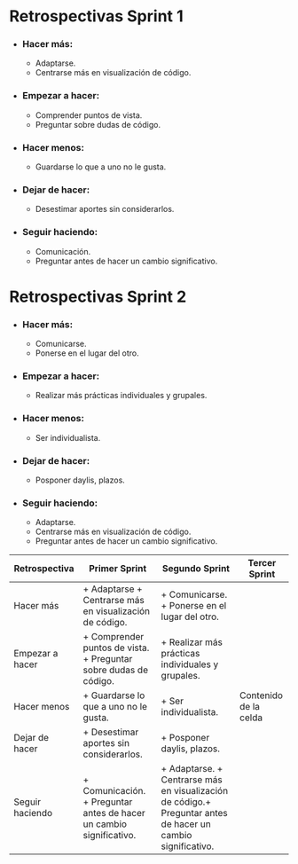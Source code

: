 # Retrospectivas Sprint 1

+ ### Hacer más:
  + Adaptarse.
  + Centrarse más en visualización de código.

+ ### Empezar a hacer:
  + Comprender puntos de vista.
  + Preguntar sobre dudas de código.

+ ### Hacer menos:
  + Guardarse lo que a uno no le gusta.

+ ### Dejar de hacer:
  + Desestimar aportes sin considerarlos.

+ ### Seguir haciendo:
  + Comunicación.
  + Preguntar antes de hacer un cambio significativo.

# Retrospectivas Sprint 2

+ ### Hacer más:
  + Comunicarse.
  + Ponerse en el lugar del otro.

+ ### Empezar a hacer:
  + Realizar más prácticas individuales y grupales.

+ ### Hacer menos:
  + Ser individualista.

+ ### Dejar de hacer:
  + Posponer daylis, plazos.

+ ### Seguir haciendo:
  + Adaptarse.
  + Centrarse más en visualización de código.
  + Preguntar antes de hacer un cambio significativo.


| Retrospectiva | Primer Sprint | Segundo Sprint | Tercer Sprint |
| ------------- | ------------- | ------------- | ------------- |
| Hacer más  | + Adaptarse + Centrarse más en visualización de código. | + Comunicarse. + Ponerse en el lugar del otro.| |
| Empezar a hacer  |   + Comprender puntos de vista. + Preguntar sobre dudas de código.  |   + Realizar más prácticas individuales y grupales. | |
| Hacer menos  | + Guardarse lo que a uno no le gusta. | + Ser individualista.  | Contenido de la celda  |
| Dejar de hacer  | + Desestimar aportes sin considerarlos. | + Posponer daylis, plazos. | |
| Seguir haciendo  | + Comunicación. + Preguntar antes de hacer un cambio significativo.  | + Adaptarse. + Centrarse más en visualización de código.+ Preguntar antes de hacer un cambio significativo. | |
